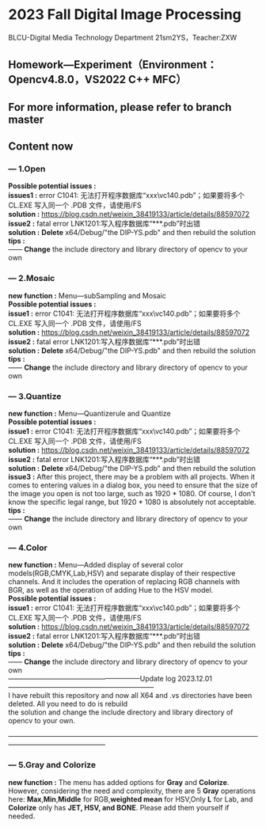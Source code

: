 # 2023 Fall Digital Image Processing
BLCU-Digital Media Technology Department 21sm2YS，Teacher:ZXW
## Homework—Experiment（Environment：Opencv4.8.0，VS2022 C++ MFC）
## For more information, please refer to branch master
## Content now
### — 1.Open
**Possible potential issues :** <br />
**issues1 :** error C1041: 无法打开程序数据库“xxx\vc140.pdb”；如果要将多个 CL.EXE 写入同一个 .PDB 文件，请使用/FS<br />
**solution :** <https://blog.csdn.net/weixin_38419133/article/details/88597072><br />
**issue2 :** fatal error LNK1201:写入程序数据库“***.pdb”时出错<br />
**solution :** **Delete** x64/Debug/"the DIP-YS.pdb" and then rebuild the solution<br />
**tips :** <br />
—— **Change** the include directory and library directory of opencv to your own<br />
### — 2.Mosaic
**new function :** Menu—subSampling and Mosaic<br />
**Possible potential issues :** <br />
**issue1 :** error C1041: 无法打开程序数据库“xxx\vc140.pdb”；如果要将多个 CL.EXE 写入同一个 .PDB 文件，请使用/FS<br />
**solution :** <https://blog.csdn.net/weixin_38419133/article/details/88597072><br />
**issue2 :** fatal error LNK1201:写入程序数据库“***.pdb”时出错<br />
**solution :** **Delete** x64/Debug/"the DIP-YS.pdb" and then rebuild the solution<br />
**tips :** <br />
—— **Change** the include directory and library directory of opencv to your own<br />
### — 3.Quantize
**new function :** Menu—Quantizerule and Quantize<br />
**Possible potential issues :** <br />
**issue1 :** error C1041: 无法打开程序数据库“xxx\vc140.pdb”；如果要将多个 CL.EXE 写入同一个 .PDB 文件，请使用/FS<br />
**solution :** <https://blog.csdn.net/weixin_38419133/article/details/88597072><br />
**issue2 :** fatal error LNK1201:写入程序数据库“***.pdb”时出错<br />
**solution :** **Delete** x64/Debug/"the DIP-YS.pdb" and then rebuild the solution<br />
**issue3 :** After this project, there may be a problem with all projects. When it comes to entering values in a dialog box, you need to ensure that the size of the image you open is not too large, such as 1920 * 1080. Of course, I don't know the specific legal range, but 1920 * 1080 is absolutely not acceptable.<br />
**tips :** <br />
—— **Change** the include directory and library directory of opencv to your own<br />
### — 4.Color
**new function :** Menu—Added display of several color models(RGB,CMYK,Lab,HSV) and separate display of their respective channels. And it includes the operation of replacing RGB channels with BGR, as well as the operation of adding Hue to the HSV model.<br />
**Possible potential issues :** <br />
**issue1 :** error C1041: 无法打开程序数据库“xxx\vc140.pdb”；如果要将多个 CL.EXE 写入同一个 .PDB 文件，请使用/FS<br />
**solution :** <https://blog.csdn.net/weixin_38419133/article/details/88597072><br />
**issue2 :** fatal error LNK1201:写入程序数据库“***.pdb”时出错<br />
**solution :** **Delete** x64/Debug/"the DIP-YS.pdb" and then rebuild the solution<br />
**tips :** <br />
—— **Change** the include directory and library directory of opencv to your own<br />
———————————————————Update log 2023.12.01—————————————————————<br />
I have rebuilt this repository and now all X64 and .vs directories have been deleted. All you need to do is rebuild<br />
the solution and change the include directory and library directory of opencv to your own.                                 <br />

——————————————————————————————————————————————————<br />

### — 5.Gray and Colorize
**new function :** The menu has added options for **Gray** and **Colorize**. However, considering the need and complexity, there are 5 **Gray** operations here: **Max**,**Min**,**Middle** for RGB,**weighted mean** for HSV,Only **L** for Lab, and **Colorize** only has **JET, HSV, and BONE**. Please add them yourself if needed.

